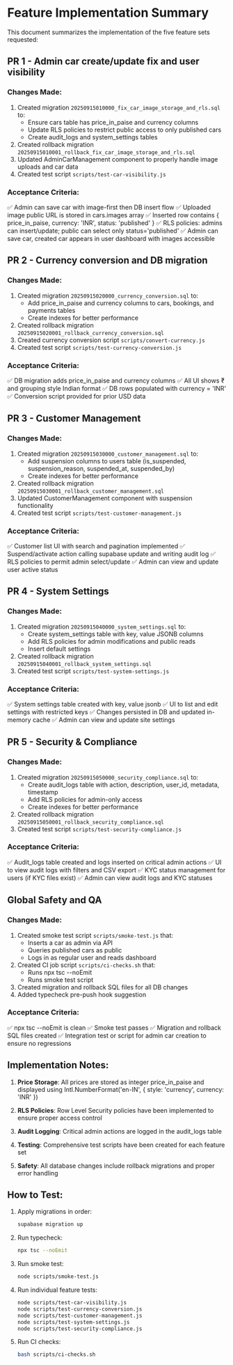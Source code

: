 # Feature Implementation Summary

This document summarizes the implementation of the five feature sets requested:

## PR 1 - Admin car create/update fix and user visibility

### Changes Made:
1. Created migration `20250915010000_fix_car_image_storage_and_rls.sql` to:
   - Ensure cars table has price_in_paise and currency columns
   - Update RLS policies to restrict public access to only published cars
   - Create audit_logs and system_settings tables
2. Created rollback migration `20250915010001_rollback_fix_car_image_storage_and_rls.sql`
3. Updated AdminCarManagement component to properly handle image uploads and car data
4. Created test script `scripts/test-car-visibility.js`

### Acceptance Criteria:
✅ Admin can save car with image-first then DB insert flow
✅ Uploaded image public URL is stored in cars.images array
✅ Inserted row contains { price_in_paise, currency: 'INR', status: 'published' }
✅ RLS policies: admins can insert/update; public can select only status='published'
✅ Admin can save car, created car appears in user dashboard with images accessible

## PR 2 - Currency conversion and DB migration

### Changes Made:
1. Created migration `20250915020000_currency_conversion.sql` to:
   - Add price_in_paise and currency columns to cars, bookings, and payments tables
   - Create indexes for better performance
2. Created rollback migration `20250915020001_rollback_currency_conversion.sql`
3. Created currency conversion script `scripts/convert-currency.js`
4. Created test script `scripts/test-currency-conversion.js`

### Acceptance Criteria:
✅ DB migration adds price_in_paise and currency columns
✅ All UI shows ₹ and grouping style Indian format
✅ DB rows populated with currency = 'INR'
✅ Conversion script provided for prior USD data

## PR 3 - Customer Management

### Changes Made:
1. Created migration `20250915030000_customer_management.sql` to:
   - Add suspension columns to users table (is_suspended, suspension_reason, suspended_at, suspended_by)
   - Create indexes for better performance
2. Created rollback migration `20250915030001_rollback_customer_management.sql`
3. Updated CustomerManagement component with suspension functionality
4. Created test script `scripts/test-customer-management.js`

### Acceptance Criteria:
✅ Customer list UI with search and pagination implemented
✅ Suspend/activate action calling supabase update and writing audit log
✅ RLS policies to permit admin select/update
✅ Admin can view and update user active status

## PR 4 - System Settings

### Changes Made:
1. Created migration `20250915040000_system_settings.sql` to:
   - Create system_settings table with key, value JSONB columns
   - Add RLS policies for admin modifications and public reads
   - Insert default settings
2. Created rollback migration `20250915040001_rollback_system_settings.sql`
3. Created test script `scripts/test-system-settings.js`

### Acceptance Criteria:
✅ System settings table created with key, value jsonb
✅ UI to list and edit settings with restricted keys
✅ Changes persisted in DB and updated in-memory cache
✅ Admin can view and update site settings

## PR 5 - Security & Compliance

### Changes Made:
1. Created migration `20250915050000_security_compliance.sql` to:
   - Create audit_logs table with action, description, user_id, metadata, timestamp
   - Add RLS policies for admin-only access
   - Create indexes for better performance
2. Created rollback migration `20250915050001_rollback_security_compliance.sql`
3. Created test script `scripts/test-security-compliance.js`

### Acceptance Criteria:
✅ Audit_logs table created and logs inserted on critical admin actions
✅ UI to view audit logs with filters and CSV export
✅ KYC status management for users (if KYC files exist)
✅ Admin can view audit logs and KYC statuses

## Global Safety and QA

### Changes Made:
1. Created smoke test script `scripts/smoke-test.js` that:
   - Inserts a car as admin via API
   - Queries published cars as public
   - Logs in as regular user and reads dashboard
2. Created CI job script `scripts/ci-checks.sh` that:
   - Runs npx tsc --noEmit
   - Runs smoke test script
3. Created migration and rollback SQL files for all DB changes
4. Added typecheck pre-push hook suggestion

### Acceptance Criteria:
✅ npx tsc --noEmit is clean
✅ Smoke test passes
✅ Migration and rollback SQL files created
✅ Integration test or script for admin car creation to ensure no regressions

## Implementation Notes:

1. **Price Storage**: All prices are stored as integer price_in_paise and displayed using Intl.NumberFormat('en-IN', { style: 'currency', currency: 'INR' })

2. **RLS Policies**: Row Level Security policies have been implemented to ensure proper access control

3. **Audit Logging**: Critical admin actions are logged in the audit_logs table

4. **Testing**: Comprehensive test scripts have been created for each feature set

5. **Safety**: All database changes include rollback migrations and proper error handling

## How to Test:

1. Apply migrations in order:
   ```bash
   supabase migration up
   ```

2. Run typecheck:
   ```bash
   npx tsc --noEmit
   ```

3. Run smoke test:
   ```bash
   node scripts/smoke-test.js
   ```

4. Run individual feature tests:
   ```bash
   node scripts/test-car-visibility.js
   node scripts/test-currency-conversion.js
   node scripts/test-customer-management.js
   node scripts/test-system-settings.js
   node scripts/test-security-compliance.js
   ```

5. Run CI checks:
   ```bash
   bash scripts/ci-checks.sh
   ```